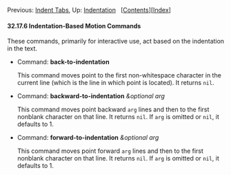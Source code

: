 <!-- This is the GNU Emacs Lisp Reference Manual
corresponding to Emacs version 27.2.

Copyright (C) 1990-1996, 1998-2021 Free Software Foundation,
Inc.

Permission is granted to copy, distribute and/or modify this document
under the terms of the GNU Free Documentation License, Version 1.3 or
any later version published by the Free Software Foundation; with the
Invariant Sections being "GNU General Public License," with the
Front-Cover Texts being "A GNU Manual," and with the Back-Cover
Texts as in (a) below.  A copy of the license is included in the
section entitled "GNU Free Documentation License."

(a) The FSF's Back-Cover Text is: "You have the freedom to copy and
modify this GNU manual.  Buying copies from the FSF supports it in
developing GNU and promoting software freedom." -->

<!-- Created by GNU Texinfo 6.7, http://www.gnu.org/software/texinfo/ -->

Previous: [Indent Tabs](Indent-Tabs.html), Up: [Indentation](Indentation.html)   \[[Contents](index.html#SEC_Contents "Table of contents")]\[[Index](Index.html "Index")]

#### 32.17.6 Indentation-Based Motion Commands

These commands, primarily for interactive use, act based on the indentation in the text.

*   Command: **back-to-indentation**

    This command moves point to the first non-whitespace character in the current line (which is the line in which point is located). It returns `nil`.

<!---->

*   Command: **backward-to-indentation** *\&optional arg*

    This command moves point backward `arg` lines and then to the first nonblank character on that line. It returns `nil`. If `arg` is omitted or `nil`, it defaults to 1.

<!---->

*   Command: **forward-to-indentation** *\&optional arg*

    This command moves point forward `arg` lines and then to the first nonblank character on that line. It returns `nil`. If `arg` is omitted or `nil`, it defaults to 1.
